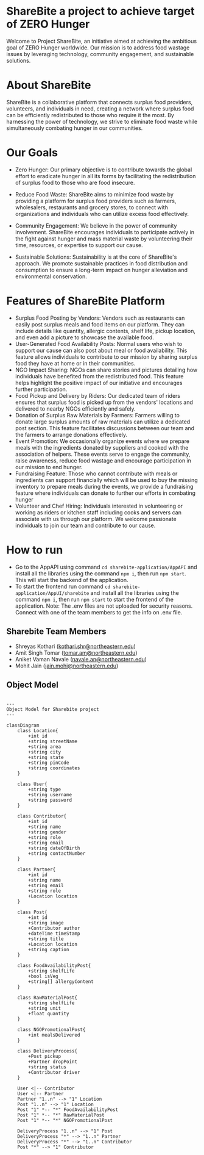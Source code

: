 # ShareBite a project to achieve target of ZERO Hunger

Welcome to Project ShareBite, an initiative aimed at achieving the ambitious goal of ZERO Hunger worldwide. Our mission is to address food wastage issues by leveraging technology, community engagement, and sustainable solutions.

# About ShareBite

ShareBite is a collaborative platform that connects surplus food providers, volunteers, and individuals in need, creating a network where surplus food can be efficiently redistributed to those who require it the most. By harnessing the power of technology, we strive to eliminate food waste while simultaneously combating hunger in our communities.

# Our Goals

- Zero Hunger: Our primary objective is to contribute towards the global effort to eradicate hunger in all its forms by facilitating the redistribution of surplus food to those who are food insecure.

- Reduce Food Waste: ShareBite aims to minimize food waste by providing a platform for surplus food providers such as farmers, wholesalers, restaurants and grocery stores, to connect with organizations and individuals who can utilize excess food effectively.

- Community Engagement: We believe in the power of community involvement. ShareBite encourages individuals to participate actively in the fight against hunger and mass material waste by volunteering their time, resources, or expertise to support our cause.

- Sustainable Solutions: Sustainability is at the core of ShareBite's approach. We promote sustainable practices in food distribution and consumption to ensure a long-term impact on hunger alleviation and environmental conservation.

# Features of ShareBite Platform

- Surplus Food Posting by Vendors: Vendors such as restaurants can easily post surplus meals and food items on our platform. They can include details like quantity, allergic contents, shelf life, pickup location, and even add a picture to showcase the available food.
- User-Generated Food Availability Posts: Normal users who wish to support our cause can also post about meal or food availability. This feature allows individuals to contribute to our mission by sharing surplus food they have at home or in their communities.
- NGO Impact Sharing: NGOs can share stories and pictures detailing how individuals have benefited from the redistributed food. This feature helps highlight the positive impact of our initiative and encourages further participation.
- Food Pickup and Delivery by Riders: Our dedicated team of riders ensures that surplus food is picked up from the vendors' locations and delivered to nearby NGOs efficiently and safely.
- Donation of Surplus Raw Materials by Farmers: Farmers willing to donate large surplus amounts of raw materials can utilize a dedicated post section. This feature facilitates discussions between our team and the farmers to arrange donations effectively.
- Event Promotion: We occasionally organize events where we prepare meals with the ingredients donated by suppliers and cooked with the association of helpers. These events serve to engage the community, raise awareness, reduce food wastage and encourage participation in our mission to end hunger.
- Fundraising Feature: Those who cannot contribute with meals or ingredients can support financially which will be used to buy the missing inventory to prepare meals during the events, we provide a fundraising feature where individuals can donate to further our efforts in combating hunger
- Volunteer and Chef Hiring: Individuals interested in volunteering or working as riders or kitchen staff including cooks and servers can associate with us through our platform. We welcome passionate individuals to join our team and contribute to our cause.

# How to run

- Go to the AppAPI using command `cd sharebite-application/AppAPI` and install all the libraries using the command `npm i`, then run `npm start`. This will start the backend of the application.
- To start the frontend run command `cd sharebite-application/AppUI/sharebite` and install all the libraries using the command `npm i`, then run `npm start` to start the frontend of the application.
Note: The .env files are not uploaded for security reasons. Connect with one of the team members to get the info on .env file.

## Sharebite Team Members

- Shreyas Kothari (kothari.shr@northeastern.edu)
- Amit Singh Tomar (tomar.am@northeastern.edu)
- Aniket Vaman Navale (navale.an@northeastern.edu) 
- Mohit Jain (jain.mohi@northeastern.edu)

## Object Model

```mermaid

---
Object Model for Sharebite project
---

classDiagram
    class Location{
        +int id
        +string streetName
        +string area
        +string city
        +string state
        +string pinCode
        +string coordinates
    }

    class User{
        +string type
        +string username
        +string password
    }

    class Contributor{
        +int id
        +string name
        +string gender
        +string role
        +string email
        +string dateOfBirth
        +string contactNumber
    } 

    class Partner{
        +int id
        +string name
        +string email
        +string role
        +Location location 
    }

    class Post{
        +int id
        +string image
        +Contributor author
        +dateTime timeStamp
        +string title
        +Location location
        +string caption
    }

    class FoodAvailabilityPost{
        +string shelfLife
        +bool isVeg
        +string[] allergyContent
    }

    class RawMaterialPost{
        +string shelfLife
        +string unit
        +float quantity
    }

    class NGOPromotionalPost{
        +int mealsDelivered
    }

    class DeliveryProcess{
        +Post pickup
        +Partner dropPoint
        +string status
        +Contributor driver
    }

    User <|-- Contributor
    User <|-- Partner
    Partner "1..n" --> "1" Location
    Post "1..n" --> "1" Location
    Post "1" *-- "*" FoodAvailabilityPost
    Post "1" *-- "*" RawMaterialPost
    Post "1" *-- "*" NGOPromotionalPost

    DeliveryProcess "1..n" --> "1" Post
    DeliveryProcess "*" --> "1..n" Partner
    DeliveryProcess "*" --> "1..n" Contributor
    Post "*" --> "1" Contributor

```
